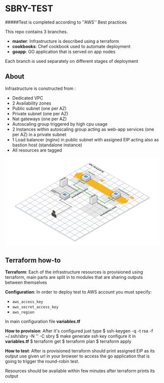 SBRY-TEST
=============

#####Test is completed according to ''AWS'' Best practices

This repo contains 3 branches.



- **master**: Infrastructure is described using a terraform
- **cookbooks**: Chef cookbook used to automate deployment
- **goapp**: GO application that is served on app nodes


Each branch is used separately on different stages of deployment

About
-------------------------------
Infrastructure is constructed from :
- Dedicated VPC
- 2 Availability zones
- Public subnet (one per AZ)
- Private subnet (one per AZ)
- Nat gateways (one per AZ)
- Autoscaling group triggered by high cpu usage 
- 2 Instances within autoscaling group acting as web-app services (one per AZ) in a private subnet
- 1 Load balancer (nginx) in public subnet with assigned EIP acting also as bastion host (standalone instance)
- All resources are tagged 

![diagram](https://raw.githubusercontent.com/jszalkowski/sbry-test/master/cloud.png)

Terraform how-to
-------------------------------

**Terraform**: Each of the infrastructure resources is provisioned using terraform, main parts are split in to modules that are sharing outputs between themselves

**Configuration**: 
In order to deploy test to AWS account you must specify: 
- `aws_access_key`
- `aws_secret_access_key` 
- `aws_region`

In main configuration file **variables.tf**

**How to provision**: 
After it's configured just type 
$ ssh-keygen -q -t rsa -f ~/.ssh/sbry -N '' -C sbry
$ make
generate ssh key configure it in **variables.tf**
$ terraform get
$ terraform plan 
$ terraform apply 

**How to test**: 
After is provisioned terraform should print assigned EIP as its output
use given url in your browser to access the go application that is going to trigger the round-robin test.

Resources should be available within few minutes after terraform prints its output

